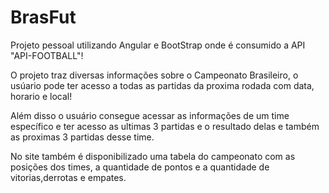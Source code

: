 # BrasFut

Projeto pessoal utilizando Angular e BootStrap onde é consumido a API "API-FOOTBALL"!

O projeto traz diversas informações sobre o Campeonato Brasileiro, o usúario pode ter acesso a todas as partidas da proxima rodada com data, horario e local!

Além disso o usuário consegue acessar as informações de um time específico e ter acesso as ultimas 3 partidas e o resultado delas e também as proximas 3 partidas desse time.

No site também é disponibilizado uma tabela do campeonato com as posições dos times, a quantidade de pontos e a quantidade de vitorias,derrotas e empates.
